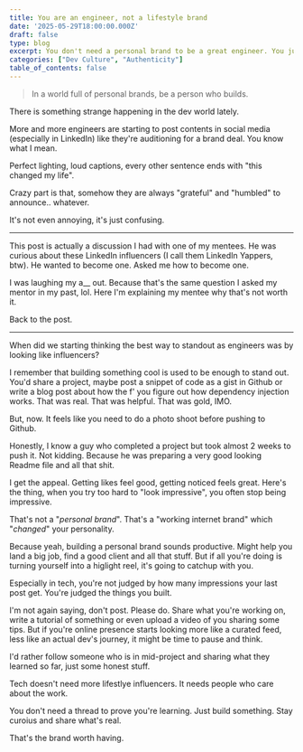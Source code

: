 ```yaml
---
title: You are an engineer, not a lifestyle brand
date: '2025-05-29T18:00:00.000Z'
draft: false
type: blog
excerpt: You don't need a personal brand to be a great engineer. You just need to build, think deeply, and share things that matter.
categories: ["Dev Culture", "Authenticity"]
table_of_contents: false
---
```


> In a world full of personal brands, be a person who builds.

There is something strange happening in the dev world lately.

More and more engineers are starting to post contents in social media (especially in LinkedIn) like they're auditioning for a brand deal. You know what I mean.

Perfect lighting, loud captions, every other sentence ends with "this changed my life".

Crazy part is that, somehow they are always "grateful" and "humbled" to announce.. whatever.

It's not even annoying, it's just confusing.

-----

This post is actually a discussion I had with one of my mentees. He was curious about these LinkedIn influencers (I call them LinkedIn Yappers, btw). He wanted to become one. Asked me how to become one.

I was laughing my a__ out. Because that's the same question I asked my mentor in my past, lol. Here I'm explaining my mentee why that's not worth it.

Back to the post.

-----

When did we starting thinking the best way to standout as engineers was by looking like influencers?

I remember that building something cool is used to be enough to stand out. You'd share a project, maybe post a snippet of code as a gist in Github or write a blog post about how the f' you figure out how dependency injection works. That was real. That was helpful. That was gold, IMO.

But, now. It feels like you need to do a photo shoot before pushing to Github.

Honestly, I know a guy who completed a project but took almost 2 weeks to push it. Not kidding. Because he was preparing a very good looking Readme file and all that shit.

I get the appeal. Getting likes feel good, getting noticed feels great. Here's the thing, when you try too hard to "look impressive", you often stop being impressive.

That's not a "*personal brand*". That's a "working internet brand" which "*changed*" your personality.

Because yeah, building a personal brand sounds productive. Might help you land a big job, find a good client and all that stuff. But if all you're doing is turning yourself into a higlight reel, it's going to catchup with you.

Especially in tech, you're not judged by how many impressions your last post get. You're judged the things you built.

I'm not again saying, don't post. Please do. Share what you're working on, write a tutorial of something or even upload a video of you sharing some tips. But if you're online presence starts looking more like a curated feed, less like an actual dev's journey, it might be time to pause and think.

I'd rather follow someone who is in mid-project and sharing what they learned so far, just some honest stuff.

Tech doesn't need more lifestlye influencers. It needs people who care about the work.

You don't need a thread to prove you're learning. Just build something. Stay curoius and share what's real.

That's the brand worth having.
